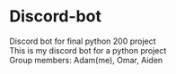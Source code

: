 # Discord-bot
Discord bot for final python 200 project  </br>
This is my discord bot for a python project  </br>
Group members: Adam(me), Omar, Aiden
